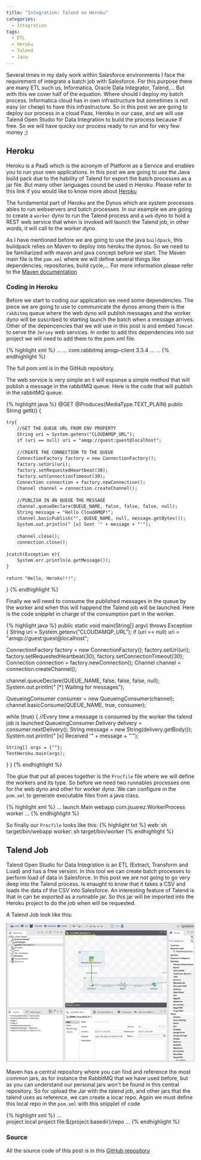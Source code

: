 ```yaml
---
title: "Integration: Talend on Heroku"
categories:
  - Integration
tags:
  - ETL
  - Heroku
  - Talend
  - Java
---
```

Several times in my daily work within Salesforce environments I face the requirement of integrate a batch job with Salesforce. For this purpose there are many ETL such us, Informatica, Oracle Data Integrator, Talend,... But with this we cover half of the equation. Where should I deploy my batch process. Informatica cloud has in own infrastructure but sometimes is not easy (or cheap) to have this infrastructure. So in this post we are going to deploy our process in a cloud Paas, Heroku in our case, and we will use Talend Open Studio for Data Integration to build the process because if free. So we will have quicky our process ready to run and for very few money ;)

## Heroku

Heroku is a PaaS which is the acronym of Platform as a Service and enables you to run your own applications. In this post we are going to use the Java build pack due to the hability of Talend for export the batch processes as a jar file. But many other languages cound be used in Heroku. Please refer to this link if you would like to know more about [Heroku](https://devcenter.heroku.com/start)

The fundamental part of Heroku are the Dynos which are system processes ables to run webservers and batch processes. In our example we are going to create a `worker` dyno to run the Talend process and a `web` dyno to hold a REST web service that when is invoked will launch the Talend job, in other words, it will call to the worker dyno.

As I have mentioned before we are going to use the java `buildpack`, this buildpack relies on Maven to deploy into heroku the dynos. So we need to be familiarized with maven and java concept before we start. The Maven main file is the `pom.xml` where we will define several things like dependencies, repositories, build cycle,... For more information please refer to the [Maven documentation](https://maven.apache.org/)

### Coding in Heroku

Before we start to coding our application we need some dependencies. The piece we are going to use to communicate the dynos among them is the `rabbitmq` queue where the web dyno will publish messages and the worker dyno will be suscribed to starting launch the batch when a message arrives. Other of the depencencies that we will use in this post is and embed `Tomcat` to serve the `Jersey` web services. In order to add this dependencies into our project we will need to add them to the pom.xml file.

{% highlight xml %}
...
<dependencies>
  ...
  <dependency>
    <groupId>com.rabbitmq</groupId>
    <artifactId>amqp-client</artifactId>
    <version>3.3.4</version>
  </dependency>
  ...
</dependencies>
...
{% endhighlight %}

The full pom.xml is in the GitHub repository.

The web service is very simple an it will exponse a simple method that will publish a message in the rabbitMQ queue. Here is the code that will publish in the rabbitMQ queue.

{% highlight java %}
@GET
@Produces(MediaType.TEXT_PLAIN)
public String getIt() {

    try{
        //GET THE QUEUE URL FROM ENV PROPERTY
        String uri = System.getenv("CLOUDAMQP_URL");
        if (uri == null) uri = "amqp://guest:guest@localhost";

        //CREATE THE CONNECTION TO THE QUEUE
        ConnectionFactory factory = new ConnectionFactory();
        factory.setUri(uri);
        factory.setRequestedHeartbeat(30);
        factory.setConnectionTimeout(30);
        Connection connection = factory.newConnection();
        Channel channel = connection.createChannel();

        //PUBLISH IN AN QUEUE THE MESSAGE
        channel.queueDeclare(QUEUE_NAME, false, false, false, null);
        String message = "Hello CloudAMQP!";
        channel.basicPublish("", QUEUE_NAME, null, message.getBytes());            
        System.out.println(" [x] Sent '" + message + "'");

        channel.close();
        connection.close();

    }catch(Exception e){
        System.err.println(e.getMessage());
    }

    return "Hello, Heroku!!!";
}
{% endhighlight %}

Finally we will need to consume the published messages in the queue by the worker and when this will happend the Talend job will be launched. Here is the code snipplet in charge of the consumption part in the worker.

{% highlight java %}
public static void main(String[] argv) throws Exception {
  String uri = System.getenv("CLOUDAMQP_URL");
  if (uri == null) uri = "amqp://guest:guest@localhost";

  ConnectionFactory factory = new ConnectionFactory();
  factory.setUri(uri);
  factory.setRequestedHeartbeat(30);
  factory.setConnectionTimeout(30);
  Connection connection = factory.newConnection();
  Channel channel = connection.createChannel();

  channel.queueDeclare(QUEUE_NAME, false, false, false, null);
  System.out.println(" [*] Waiting for messages");

  QueueingConsumer consumer = new QueueingConsumer(channel);
  channel.basicConsume(QUEUE_NAME, true, consumer);

  while (true) {
    //Every time a message is consumed by the worker the talend job is launched
    QueueingConsumer.Delivery delivery = consumer.nextDelivery();
    String message = new String(delivery.getBody());
    System.out.println(" [x] Received '" + message + "'");
    
    String[] args = {""};
    TestHeroku.main(args);      
  }
}
{% endhighlight %}

The glue that put all pieces together is the `Procfile` file where we will define the workers and its type. So before we need two runnables processes one for the web dyno and other for worker dyno. We can configure in the `pom.xml` to generate executable files from a java class.

{% highlight xml %}
...
<program>
    <mainClass>launch.Main</mainClass>
    <name>webapp</name>
</program>
<program>
  <mainClass>com.jsuarez.WorkerProcess</mainClass>
  <name>worker</name>
</program>
...
{% endhighlight %}

So finally our `Procfile` looks like this:
{% highlight txt %}
web: sh target/bin/webapp
worker: sh target/bin/worker
{% endhighlight %}

## Talend Job

Talend Open Studio for Data Integration is an ETL (Extract, Transform and Load) and has a free version. In this tool we can create batch processes to perform load of data in Salesforce. In this post we are not going to go very deep into the Talend process. Is enaught to know that it takes a CSV and loads the data of the CSV into Salesforce. An interesting feature of Talend is that in can be exported as a runnable jar. So this jar will be imported into the Heroku project to do the job when will be requested.

A Talend Job look like this:

![alt text](/assets/images/talend-on-heroku1.png "Logo Title Text 1")

Maven has a central repository where you can find and reference the most common jars, as for instance the RabbitMQ that we have used before, but as you can understand our personal jars won't be found in this central repository. So for upload the Jar with the talend job, and other jars that the talend uses as reference, we can create a locar repo. Again we must define this local repo in the `pom.xml` with this snipplet of code

{% highlight xml %}
...
<repositories>        
    <repository>
        <id>project.local</id>
        <name>project</name>
        <url>file:${project.basedir}/repo</url>
    </repository>
</repositories>
...
{% endhighlight %}

### Source

All the source code of this post is in this [GitHub repository](https://github.com/sfdcode/talend-on-heroku.git)